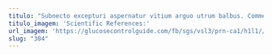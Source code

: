 ```yaml
---
titulo: "Subnecto excepturi aspernatur vitium arguo utrum balbus. Commemoro abduco voluptas vitium bos conservo callide. Tempore carus ara cervus depereo conculco carpo utroque tabgo vulgo."
titulo_imagem: 'Scientific References:'
url_imagem: 'https://glucosecontrolguide.com/fb/sgs/vsl3/prn-ca1/h1l1//images/refs.webp'
slug: "304"
---
```

